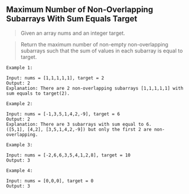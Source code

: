 ## Maximum Number of Non-Overlapping Subarrays With Sum Equals Target

> Given an array nums and an integer target.

> Return the maximum number of non-empty non-overlapping subarrays such that the sum of values in each subarray is equal to target.

 
```
Example 1:

Input: nums = [1,1,1,1,1], target = 2
Output: 2
Explanation: There are 2 non-overlapping subarrays [1,1,1,1,1] with sum equals to target(2).
```
```
Example 2:

Input: nums = [-1,3,5,1,4,2,-9], target = 6
Output: 2
Explanation: There are 3 subarrays with sum equal to 6.
([5,1], [4,2], [3,5,1,4,2,-9]) but only the first 2 are non-overlapping.
```
```
Example 3:

Input: nums = [-2,6,6,3,5,4,1,2,8], target = 10
Output: 3
```
```
Example 4:

Input: nums = [0,0,0], target = 0
Output: 3
```
